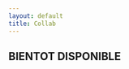 ```yaml
---
layout: default
title: Collab
---
```


<section class="image-gallery">
  <h2 class="gallery-title">BIENTOT DISPONIBLE</h2>
</section>
